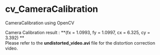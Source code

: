 # cv_CameraCalibration
CameraCalibration using OpenCV

Camera Calibration result : **(fx = 1.0993, fy = 1.0997, cx = 6.325, cy = 3.392)
**
</br>
Please refer to the **undistorted_video.avi** file for the distortion correction video.
